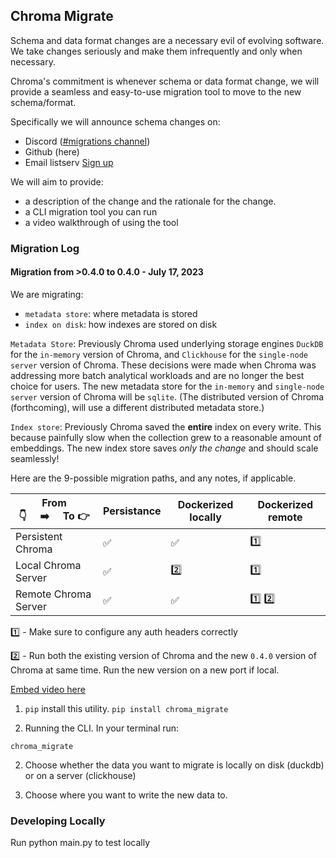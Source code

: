 ## Chroma Migrate

Schema and data format changes are a necessary evil of evolving software. We take changes seriously and make them infrequently and only when necessary.

Chroma's commitment is whenever schema or data format change, we will provide a seamless and easy-to-use migration tool to move to the new schema/format. 

Specifically we will announce schema changes on:
- Discord ([#migrations channel](https://discord.com/channels/1073293645303795742/1129286514845691975))
- Github (here)
- Email listserv [Sign up](https://airtable.com/shrHaErIs1j9F97BE)

We will aim to provide:
- a description of the change and the rationale for the change.
- a CLI migration tool you can run
- a video walkthrough of using the tool

### Migration Log

#### Migration from >0.4.0 to 0.4.0 - July 17, 2023

We are migrating:
- `metadata store`: where metadata is stored
- `index on disk`: how indexes are stored on disk

`Metadata Store`: Previously Chroma used underlying storage engines `DuckDB` for the `in-memory` version of Chroma, and `Clickhouse` for the `single-node server` version of Chroma. These decisions were made when Chroma was addressing more batch analytical workloads and are no longer the best choice for users. The new metadata store for the `in-memory` and `single-node server` version of Chroma will be `sqlite`. (The distributed version of Chroma (forthcoming), will use a different distributed metadata store.)

`Index store`: Previously Chroma saved the **entire** index on every write. This because painfully slow when the collection grew to a reasonable amount of embeddings. The new index store saves *only the change* and should scale seamlessly! 

Here are the 9-possible migration paths, and any notes, if applicable.

| From 👇&nbsp;&nbsp;&nbsp;&nbsp;&nbsp;➡️&nbsp;&nbsp;&nbsp;&nbsp;&nbsp;To 👉 | Persistance | Dockerized locally | Dockerized remote |
| -------- | -------- | -------- | -------- |
| Persistent Chroma | ✅ | ✅ | 1️⃣ |
| Local Chroma Server| ✅| 2️⃣| 1️⃣|
| Remote Chroma Server| ✅| ✅| 1️⃣ 2️⃣|

1️⃣ - Make sure to configure any auth headers correctly

2️⃣ - Run both the existing version of Chroma and the new `0.4.0` version of Chroma at same time. Run the new version on a new port if local.

[Embed video here]()

1. `pip` install this utility. `pip install chroma_migrate`

1. Running the CLI. In your terminal run:

```
chroma_migrate
```

2. Choose whether the data you want to migrate is locally on disk (duckdb) or on a server (clickhouse)

3. Choose where you want to write the new data to. 

### Developing Locally
Run python main.py to test locally
